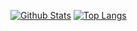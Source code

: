 <!--
**pencilqaq/pencilqaq** is a ✨ _special_ ✨ repository because its `README.md` (this file) appears on your GitHub profile.

Here are some ideas to get you started:

- 🔭 I’m currently working on ...
- 🌱 I’m currently learning ...
- 👯 I’m looking to collaborate on ...
- 🤔 I’m looking for help with ...
- 💬 Ask me about ...
- 📫 How to reach me: ...
- 😄 Pronouns: ...
- ⚡ Fun fact: ...
-->
[![Github Stats](https://github-readme-stats.vercel.app/api?&bg_color=A4193D&title_color=FFDFB9&text_color=FFDFB9&hide_border=true&username=pencilqaq&locale=cn&show_icons=true)](#)
[![Top Langs](https://github-readme-stats.vercel.app/api/top-langs/?&bg_color=A4193D&title_color=FFDFB9&text_color=FFDFB9&hide_border=true&username=pencilqaq&locale=cn&layout=compact)](#)
